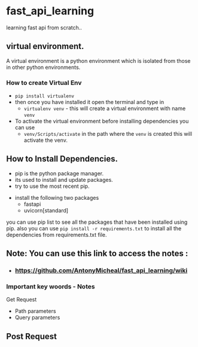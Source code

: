 # fast_api_learning
learning fast api from scratch..


## virtual environment.

A virtual environment is a python environment which is isolated from those in other python environments.

### How to create Virtual Env

* `pip install virtualenv`
* then once you have installed it open the terminal and type in 
    * `virtualenv venv` - this will create a virtual environment with name `venv`
* To activate the virtual environment before installing dependencies you can use 
    * `venv/Scripts/activate` in the path where the `venv` is created this will activate the venv.

## How to Install Dependencies.

* pip is the python package manager.
* its used to install and update packages.
* try to use the most recent pip.

- install the following two packages 
    - fastapi 
    - uvicorn[standard]
  
you can use pip list to see all the packages that have been installed using pip.
also you can use ```pip install -r requirements.txt``` to install all the dependencies from requirements.txt file.

## Note: You can use this link to access the notes : 
* ### https://github.com/AntonyMicheal/fast_api_learning/wiki

### Important key woords - Notes
Get Request
- Path parameters
- Query parameters

Post Request
- 